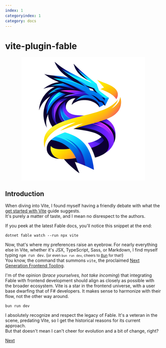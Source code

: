 ```yaml
---
index: 1
categoryindex: 1
category: docs
---
```


# vite-plugin-fable

<style>img { max-width: min(100%, 400px); display: block; margin-inline: auto; }</style>

![vite-plugin-fable logo](./img/logo.png)

## Introduction

When diving into Vite, I found myself having a friendly debate with what the [get started with Vite](https://fable.io/docs/getting-started/javascript.html#browser) guide suggests.  
It's purely a matter of taste, and I mean no disrespect to the authors.

If you peek at the latest Fable docs, you'll notice this snippet at the end:

    dotnet fable watch --run npx vite

Now, that's where my preferences raise an eyebrow.
For nearly everything else in Vite, whether it's JSX, TypeScript, Sass, or Markdown, I find myself typing `npm run dev`. (<small>or even `bun run dev`, cheers to [Bun](https://twitter.com/i/status/1701702174810747346) for that!</small>)  
You know, the command that summons `vite`, the proclaimed [Next Generation Frontend Tooling](https://vitejs.dev/).

I'm of the opinion (_brace yourselves, hot take incoming_) that integrating Fable with frontend development should align as closely as possible with the broader ecosystem. Vite is a star in the frontend universe, with a user base dwarfing that of F# developers. It makes sense to harmonize with their flow, not the other way around.

    bun run dev

I absolutely recognize and respect the legacy of Fable. It's a veteran in the scene, predating Vite, so I get the historical reasons for its current approach.  
But that doesn't mean I can't cheer for evolution and a bit of change, right?

[Next]({{fsdocs-next-page-link}})
